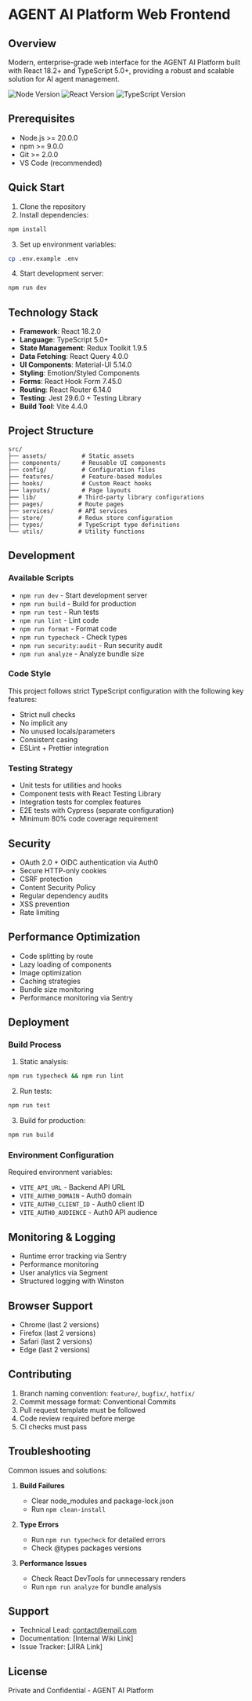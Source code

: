 # AGENT AI Platform Web Frontend

## Overview

Modern, enterprise-grade web interface for the AGENT AI Platform built with React 18.2+ and TypeScript 5.0+, providing a robust and scalable solution for AI agent management.

![Node Version][node-version]
![React Version][react-version]
![TypeScript Version][typescript-version]

## Prerequisites

- Node.js >= 20.0.0
- npm >= 9.0.0
- Git >= 2.0.0
- VS Code (recommended)

## Quick Start

1. Clone the repository
2. Install dependencies:
```bash
npm install
```
3. Set up environment variables:
```bash
cp .env.example .env
```
4. Start development server:
```bash
npm run dev
```

## Technology Stack

- **Framework**: React 18.2.0
- **Language**: TypeScript 5.0+
- **State Management**: Redux Toolkit 1.9.5
- **Data Fetching**: React Query 4.0.0
- **UI Components**: Material-UI 5.14.0
- **Styling**: Emotion/Styled Components
- **Forms**: React Hook Form 7.45.0
- **Routing**: React Router 6.14.0
- **Testing**: Jest 29.6.0 + Testing Library
- **Build Tool**: Vite 4.4.0

## Project Structure

```
src/
├── assets/          # Static assets
├── components/      # Reusable UI components
├── config/          # Configuration files
├── features/        # Feature-based modules
├── hooks/           # Custom React hooks
├── layouts/         # Page layouts
├── lib/            # Third-party library configurations
├── pages/          # Route pages
├── services/       # API services
├── store/          # Redux store configuration
├── types/          # TypeScript type definitions
└── utils/          # Utility functions
```

## Development

### Available Scripts

- `npm run dev` - Start development server
- `npm run build` - Build for production
- `npm run test` - Run tests
- `npm run lint` - Lint code
- `npm run format` - Format code
- `npm run typecheck` - Check types
- `npm run security:audit` - Run security audit
- `npm run analyze` - Analyze bundle size

### Code Style

This project follows strict TypeScript configuration with the following key features:
- Strict null checks
- No implicit any
- No unused locals/parameters
- Consistent casing
- ESLint + Prettier integration

### Testing Strategy

- Unit tests for utilities and hooks
- Component tests with React Testing Library
- Integration tests for complex features
- E2E tests with Cypress (separate configuration)
- Minimum 80% code coverage requirement

## Security

- OAuth 2.0 + OIDC authentication via Auth0
- Secure HTTP-only cookies
- CSRF protection
- Content Security Policy
- Regular dependency audits
- XSS prevention
- Rate limiting

## Performance Optimization

- Code splitting by route
- Lazy loading of components
- Image optimization
- Caching strategies
- Bundle size monitoring
- Performance monitoring via Sentry

## Deployment

### Build Process

1. Static analysis:
```bash
npm run typecheck && npm run lint
```

2. Run tests:
```bash
npm run test
```

3. Build for production:
```bash
npm run build
```

### Environment Configuration

Required environment variables:
- `VITE_API_URL` - Backend API URL
- `VITE_AUTH0_DOMAIN` - Auth0 domain
- `VITE_AUTH0_CLIENT_ID` - Auth0 client ID
- `VITE_AUTH0_AUDIENCE` - Auth0 API audience

## Monitoring & Logging

- Runtime error tracking via Sentry
- Performance monitoring
- User analytics via Segment
- Structured logging with Winston

## Browser Support

- Chrome (last 2 versions)
- Firefox (last 2 versions)
- Safari (last 2 versions)
- Edge (last 2 versions)

## Contributing

1. Branch naming convention: `feature/`, `bugfix/`, `hotfix/`
2. Commit message format: Conventional Commits
3. Pull request template must be followed
4. Code review required before merge
5. CI checks must pass

## Troubleshooting

Common issues and solutions:

1. **Build Failures**
   - Clear node_modules and package-lock.json
   - Run `npm clean-install`

2. **Type Errors**
   - Run `npm run typecheck` for detailed errors
   - Check @types packages versions

3. **Performance Issues**
   - Check React DevTools for unnecessary renders
   - Run `npm run analyze` for bundle analysis

## Support

- Technical Lead: [contact@email.com](mailto:contact@email.com)
- Documentation: [Internal Wiki Link]
- Issue Tracker: [JIRA Link]

## License

Private and Confidential - AGENT AI Platform

[node-version]: https://img.shields.io/badge/node-%3E%3D20.0.0-brightgreen
[react-version]: https://img.shields.io/badge/react-18.2.0-blue
[typescript-version]: https://img.shields.io/badge/typescript-5.0.0-blue